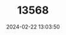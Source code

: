 ---
title: "13568"
category: "Miniopterus minor"
draft: false
date: 2024-02-22 13:03:50
languages:
  English: ["Least Long-fingered Bat"]
---